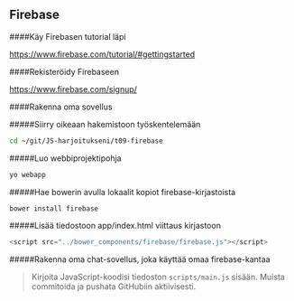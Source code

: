 ## Firebase

####Käy Firebasen tutorial läpi

https://www.firebase.com/tutorial/#gettingstarted

####Rekisteröidy Firebaseen

https://www.firebase.com/signup/

####Rakenna oma sovellus

#####Siirry oikeaan hakemistoon työskentelemään

```sh
cd ~/git/JS-harjoitukseni/t09-firebase
```

#####Luo webbiprojektipohja

```sh
yo webapp
```

#####Hae bowerin avulla lokaalit kopiot firebase-kirjastoista

```sh
bower install firebase
```

#####Lisää tiedostoon app/index.html viittaus kirjastoon
```js
<script src="../bower_components/firebase/firebase.js"></script>
```

#####Rakenna oma chat-sovellus, joka käyttää omaa firebase-kantaa

>Kirjoita JavaScript-koodisi tiedoston `scripts/main.js` sisään.
>Muista commitoida ja pushata GitHubiin aktiivisesti.
